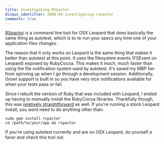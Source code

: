 ```yaml
---
title: Investigating RSpactor
disqus_identifier: 2008-04-investigating-rspactor
comments: true
---
```


[RSpactor][1] is a command line tool for OSX Leopard that does basically the same thing as autotest, which is to re-run your specs any time one of your application files changes.

The reason that it only works on Leopard is the same thing that makes it better than autotest at this point. It uses the filesystem events (FSEvent on Leopard) exposed by RubyCocoa. This makes it much, much faster than using the file notification system used by autotest. It's saved my MBP fan from spinning up when I go through a development session. Additionally, Growl support is built in so you have very nice notifications available for when your tests pass or fail.

Since I rebuilt the version of Ruby that was included with Leopard, I ended up having to manually install the RubyCocoa libraries. Thankfully though, this was [relatively straightforward][2] as well. If you're running a stock Leopard install, you wont need to do anything other than:

``` console
sudo gem install rspactor
cd /path/to/your/app && rspactor
```

If you're using autotest currently and are on OSX Leopard, do yourself a favor and check this tool out.

[1]: http://rubyphunk.com/2008/3/11/hello-world-introducing-rspactor "rubyphunk  - Hello world: Introducing RSpactor"
[2]: http://rubyphunk.com/2008/3/18/getting-rubycocoa-on-your-mac "rubyphunk  - Getting RubyCocoa on your Mac"
